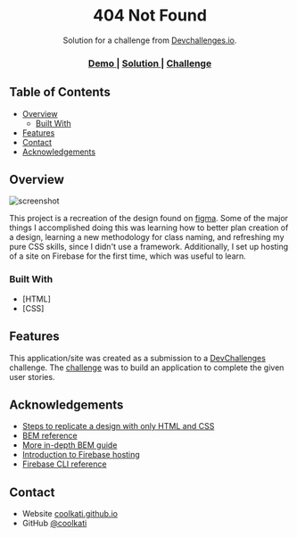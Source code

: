 <!-- Please update value in the {}  -->

<h1 align="center">404 Not Found</h1>

<div align="center">
   Solution for a challenge from  <a href="http://devchallenges.io" target="_blank">Devchallenges.io</a>.
</div>

<div align="center">
  <h3>
    <a href="https://kc-dc-404-not-found.web.app/">
      Demo
    </a>
    <span> | </span>
    <a href="https://github.com/coolkati/DevChallenges-404-Not-Found">
      Solution
    </a>
    <span> | </span>
    <a href="https://devchallenges.io/challenges/wBunSb7FPrIepJZAg0sY">
      Challenge
    </a>
  </h3>
</div>

<!-- TABLE OF CONTENTS -->

## Table of Contents

- [Overview](#overview)
  - [Built With](#built-with)
- [Features](#features)
- [Contact](#contact)
- [Acknowledgements](#acknowledgements)

<!-- OVERVIEW -->

## Overview

![screenshot](https://user-images.githubusercontent.com/16707738/92399059-5716eb00-f132-11ea-8b14-bcacdc8ec97b.png)

This project is a recreation of the design found on <a href="https://www.figma.com/file/QeKWLNhB13zDjJzqR22TKE/404-page-challenge?node-id=0%3A1">figma</a>. Some of the major things I accomplished doing this was learning how to better plan creation of a design, learning a new methodology for class naming, and refreshing my pure CSS skills, since I didn't use a framework. Additionally, I set up hosting of a site on Firebase for the first time, which was useful to learn. 

### Built With

<!-- This section should list any major frameworks that you built your project using. Here are a few examples.-->

- [HTML]
- [CSS]

## Features

<!-- List the features of your application or follow the template. Don't share the figma file here :) -->

This application/site was created as a submission to a [DevChallenges](https://devchallenges.io/challenges) challenge. The [challenge](https://devchallenges.io/challenges/wBunSb7FPrIepJZAg0sY) was to build an application to complete the given user stories.


## Acknowledgements

<!-- This section should list any articles or add-ons/plugins that helps you to complete the project. This is optional but it will help you in the future. For exmpale -->

- [Steps to replicate a design with only HTML and CSS](https://devchallenges-blogs.web.app/how-to-replicate-design/)
- [BEM reference](http://getbem.com/introduction/)
- [More in-depth BEM guide](https://csswizardry.com/2013/01/mindbemding-getting-your-head-round-bem-syntax/)
- [Introduction to Firebase hosting](https://firebase.google.com/docs/hosting)
- [Firebase CLI reference](https://firebase.google.com/docs/cli#sign-in-test-cli)

## Contact

- Website [coolkati.github.io](https://coolkati.github.io)
- GitHub [@coolkati](https://github.com/coolkati)
